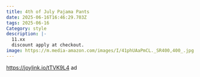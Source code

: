 ```yaml
---
title: 4th of July Pajama Pants
date: 2025-06-16T16:46:29.703Z
tags: 2025-06-16
Category: style
description: |-
  11.xx
  discount apply at checkout.
image: https://m.media-amazon.com/images/I/41phUAaPmCL._SR400,400_.jpg
---
```

https://joylink.io/tTVK9L4     ad